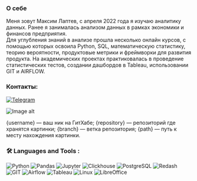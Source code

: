 ### О себе
Меня зовут Максим Лаптев, с апреля 2022 года я изучаю аналитику данных. Ранее я занималась анализом данных в рамках экономики и финансов предприятия.  
Для углубления знаний в анализе прошла несколько онлайн курсов, с помощью которых освоила Python, SQL, математическую статистику, теорию вероятности, продуктовые метрики и фреймворки для развития продукта.
На академических проектах практиковалась в проведение статистических тестов, создании дашбордов в Tableau, использовании GIT и AIRFLOW.

### Контакты:
<div align="left">
  
  <a href="">[![Telegram](https://img.shields.io/badge/-Telegram-27A7E7?style=for-the-badge&logo=telegram)](https://t.me/maxx_lv)</a>  
  
</div>

![Image alt](https://github.com/LaptevMaxxi/mages/raw/master/image/stepik1.png)

{username} — ваш ник на ГитХабе;
{repository} — репозиторий где хранятся картинки;
{branch} — ветка репозитория;
{path} — путь к месту нахождения картинки.





###  🛠️ Languages and Tools :  

![Python](https://img.shields.io/badge/-Python-FFF?style=for-the-badge&logo=Python)
![Pandas](https://img.shields.io/badge/-Pandas-FFF?style=for-the-badge&logo=Pandas)
![Jupyter](https://img.shields.io/badge/-Jupyter_Notebook-FFF?style=for-the-badge&logo=Jupyter)
![Clickhouse](https://img.shields.io/badge/-Clickhouse-FFF?style=for-the-badge&logo=Clickhouse)
![PostgreSQL](https://img.shields.io/badge/-PostgreSQL-FFF?style=for-the-badge&logo=PostgreSQL)
![Redash](https://img.shields.io/badge/-Redash-FFF?style=for-the-badge&logo=Redash)
![GIT](https://img.shields.io/badge/-GIT-FFF?style=for-the-badge&logo=GIT)
![Airflow](https://img.shields.io/badge/-Airflow-FFF?style=for-the-badge&logo=apacheairflow)
![Tableau](https://img.shields.io/badge/-Tableau-FFF?style=for-the-badge&logo=tableau)
![Linux](https://img.shields.io/badge/-Linux-FFF?style=for-the-badge&logo=linux)
![LibreOffice](https://img.shields.io/badge/-LibreOffice-FFF?style=for-the-badge&logo=libreoffice)




